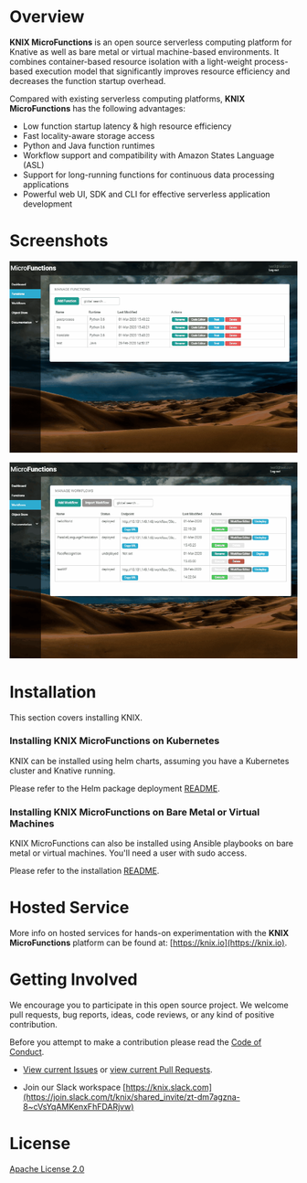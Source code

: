 # Overview

**KNIX MicroFunctions** is an open source serverless computing platform for Knative as well as bare metal or virtual machine-based environments.
It combines container-based resource isolation with a light-weight process-based execution model that significantly improves resource efficiency and decreases the function startup overhead.


Compared with existing serverless computing platforms, **KNIX MicroFunctions** has the following advantages:

* Low function startup latency & high resource efficiency
* Fast locality-aware storage access
* Python and Java function runtimes
* Workflow support and compatibility with Amazon States Language (ASL)
* Support for long-running functions for continuous data processing applications
* Powerful web UI, SDK and CLI for effective serverless application development

# Screenshots

![](GUI/app/pages/docs/intro/mfn.gif?raw=true)

![](GUI/app/pages/docs/intro/wf_exec.gif?raw=true)


# Installation

This section covers installing KNIX.

### Installing KNIX MicroFunctions on Kubernetes

KNIX can be installed using helm charts, assuming you have a Kubernetes cluster and Knative running.

Please refer to the Helm package deployment [README](deploy/helm/microfunctions/README.md).

### Installing KNIX MicroFunctions on Bare Metal or Virtual Machines

KNIX MicroFunctions can also be installed using Ansible playbooks on bare metal or virtual machines. You'll need a user with sudo access.

Please refer to the installation [README](deploy/ansible/README.md).

# Hosted Service

More info on hosted services for hands-on experimentation with the **KNIX MicroFunctions** platform can be found at: [https://knix.io](https://knix.io).

# Getting Involved

We encourage you to participate in this open source project. We welcome pull requests, bug reports, ideas, code reviews, or any kind of positive contribution.

Before you attempt to make a contribution please read the [Code of Conduct](./CODE_OF_CONDUCT.md).

* [View current Issues](https://github.com/knix-microfunctions/knix/issues) or [view current Pull Requests](https://github.com/knix-microfunctions/knix/pulls).

* Join our Slack workspace [https://knix.slack.com](https://join.slack.com/t/knix/shared_invite/zt-dm7agzna-8~cVsYqAMKenxFhFDARjvw)

# License

[Apache License 2.0](https://github.com/knix-microfunctions/knix/blob/master/LICENSE)

